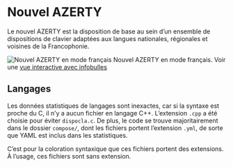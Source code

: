 # Nouvel AZERTY

Le nouvel AZERTY est la disposition de base au sein d’un ensemble de dispositions de clavier adaptées aux langues nationales, régionales et voisines de la Francophonie.

![Nouvel AZERTY en mode français](https://dispoclavier.com/img/nouvel-azerty.png)
Nouvel AZERTY en mode français.
Voir une [vue interactive avec infobulles](https://dispoclavier.com/nouvel-azerty/#nouvel-azerty)

## Langages
Les données statistiques de langages sont inexactes, car si la syntaxe est proche du C, il n’y a aucun fichier en langage C++. L’extension `.cpp` a été choisie pour éviter `dispocla.c`. De plus, le code se trouve majoritairement dans le dossier `compose/`, dont les fichiers portent l’extension `.yml`, de sorte que YAML est inclus dans les statistiques.

C’est pour la coloration syntaxique que ces fichiers portent des extensions. À l’usage, ces fichiers sont sans extension.
